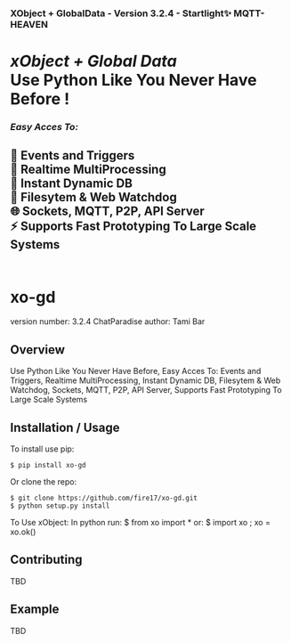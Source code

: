 ### XObject + GlobalData - Version 3.2.4 - Startlight✨ MQTT-HEAVEN
# _xObject + Global Data_ <br>Use Python Like You Never Have Before ! <br>
### _Easy Acces To:_
## 🔔 Events and Triggers <br> 💛 Realtime MultiProcessing <br> 🏃 Instant Dynamic DB <br> 📁 Filesytem & Web Watchdog <br> 🌐 Sockets, MQTT, P2P, API Server <br> ⚡ Supports Fast Prototyping To Large Scale Systems <br><br>

xo-gd
===============================

version number: 3.2.4 ChatParadise
author: Tami Bar

Overview
--------

Use Python Like You Never Have Before, Easy Acces To: Events and Triggers, Realtime MultiProcessing, Instant Dynamic DB, Filesytem & Web Watchdog, Sockets, MQTT, P2P, API Server, Supports Fast Prototyping To Large Scale Systems

Installation / Usage
--------------------

To install use pip:

    $ pip install xo-gd

Or clone the repo:

    $ git clone https://github.com/fire17/xo-gd.git
    $ python setup.py install


To Use xObject:
In python run:
    $ from xo import *
or:
    $ import xo ; xo = xo.ok()


Contributing
------------

TBD

Example
-------

TBD
